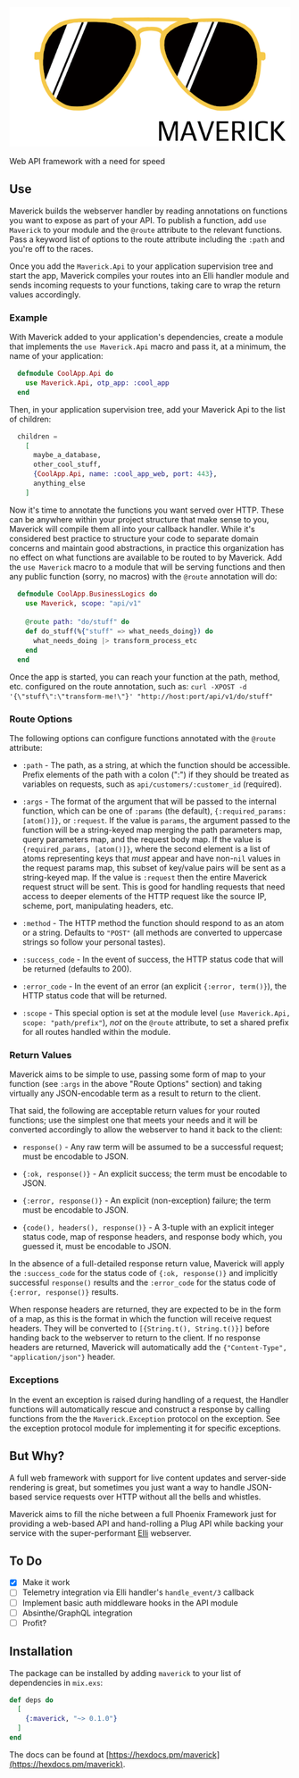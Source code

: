 <img alt="Maverick" height="250px" src="assets/maverick.png?raw=true">

<!-- MDOC !-->

Web API framework with a need for speed

## Use

Maverick builds the webserver handler by reading annotations on functions you want to
expose as part of your API. To publish a function, add `use Maverick` to your module and
the `@route` attribute to the relevant functions. Pass a keyword list of options to the
route attribute including the `:path` and you're off to the races.

Once you add the `Maverick.Api` to your application supervision tree and start the app,
Maverick compiles your routes into an Elli handler module and sends incoming requests
to your functions, taking care to wrap the return values accordingly.

### Example

With Maverick added to your application's dependencies, create a module that implements the
`use Maverick.Api` macro and pass it, at a minimum, the name of your application:

```elixir
  defmodule CoolApp.Api do
    use Maverick.Api, otp_app: :cool_app
  end
```

Then, in your application supervision tree, add your Maverick Api to the list of children:

```elixir
  children =
    [
      maybe_a_database,
      other_cool_stuff,
      {CoolApp.Api, name: :cool_app_web, port: 443},
      anything_else
    ]
```

Now it's time to annotate the functions you want served over HTTP. These can be anywhere within
your project structure that make sense to you, Maverick will compile them all into your callback
handler. While it's considered best practice to structure your code to separate domain concerns
and maintain good abstractions, in practice this organization has no effect on what functions are
available to be routed to by Maverick. Add the `use Maverick` macro to a module that will be
serving functions and then any public function (sorry, no macros) with the `@route` annotation will do:

```elixir
  defmodule CoolApp.BusinessLogics do
    use Maverick, scope: "api/v1"

    @route path: "do/stuff" do
    def do_stuff(%{"stuff" => what_needs_doing}) do
      what_needs_doing |> transform_process_etc
    end
  end
```

Once the app is started, you can reach your function at the path, method, etc. configured on
the route annotation, such as: `curl -XPOST -d '{\"stuff\":\"transform-me!\"}' "http://host:port/api/v1/do/stuff"`

### Route Options

The following options can configure functions annotated with the `@route` attribute:

  * `:path` - The path, as a string, at which the function should be accessible. Prefix
    elements of the path with a colon (":") if they should be treated as variables on requests,
    such as `api/customers/:customer_id` (required).

  * `:args` - The format of the argument that will be passed to the internal function, which can
    be one of `:params` (the default), `{:required_params: [atom()]}`, or `:request`. If the
    value is `params`, the argument passed to the function will be a string-keyed map merging the
    path parameters map, query parameters map, and the request body map. If the value is `{required_params, [atom()]}`,
    where the second element is a list of atoms representing keys that _must_ appear and have non-`nil` values in
    the request params map, this subset of key/value pairs will be sent as a string-keyed map. If the value is
    `:request` then the entire Maverick request struct will be sent. This is good for handling requests that need
    access to deeper elements of the HTTP request like the source IP, scheme, port, manipulating headers, etc.

  * `:method` - The HTTP method the function should respond to as an atom or a string. Defaults
    to `"POST"` (all methods are converted to uppercase strings so follow your personal tastes).

  * `:success_code` - In the event of success, the HTTP status code that will be returned (defaults
    to 200).

  * `:error_code` - In the event of an error (an explicit `{:error, term()}`), the HTTP status code
    that will be returned.

  * `:scope` - This special option is set at the module level (`use Maverick.Api, scope: "path/prefix"`),
    _not_ on the `@route` attribute, to set a shared prefix for all routes handled within the module.

### Return Values

Maverick aims to be simple to use, passing some form of map to your function (see `:args` in the above
"Route Options" section) and taking virtually any JSON-encodable term as a result to return to the client.

That said, the following are acceptable return values for your routed functions; use the simplest one
that meets your needs and it will be converted accordingly to allow the webserver to hand it back to the client:

  * `response()` - Any raw term will be assumed to be a successful request; must be encodable to JSON.

  * `{:ok, response()}` - An explicit success; the term must be encodable to JSON.

  * `{:error, response()}` - An explicit (non-exception) failure; the term must be encodable to JSON.

  * `{code(), headers(), response()}` - A 3-tuple with an explicit integer status code, map of response
    headers, and response body which, you guessed it, must be encodable to JSON.

In the absence of a full-detailed response return value, Maverick will apply the `:success_code` for
the status code of `{:ok, response()}` and implicitly successful `response()` results and the
`:error_code` for the status code of `{:error, response()}` results.

When response headers are returned, they are expected to be in the form of a map, as this is the format
in which the function will receive request headers. They will be converted to `[{String.t(), String.t()}]`
before handing back to the webserver to return to the client. If no response headers are returned, Maverick
will automatically add the `{"Content-Type", "application/json"}` header.

### Exceptions

In the event an exception is raised during handling of a request, the Handler functions will automatically
rescue and construct a response by calling functions from the the `Maverick.Exception` protocol on the exception. See the exception protocol module for implementing it for specific exceptions.

<!-- MDOC !-->

## But Why?

A full web framework with support for live content updates and server-side rendering
is great, but sometimes you just want a way to handle JSON-based service requests over
HTTP without all the bells and whistles.

Maverick aims to fill the niche between a full Phoenix Framework just for providing a
web-based API and hand-rolling a Plug API while backing your service with the super-performant
[Elli](https://github.com/elli-lib/elli) webserver.

## To Do
- [X] Make it work
- [ ] Telemetry integration via Elli handler's `handle_event/3` callback
- [ ] Implement basic auth middleware hooks in the API module
- [ ] Absinthe/GraphQL integration
- [ ] Profit?

## Installation

The package can be installed by adding `maverick` to your list of dependencies in `mix.exs`:

```elixir
def deps do
  [
    {:maverick, "~> 0.1.0"}
  ]
end
```

The docs can be found at [https://hexdocs.pm/maverick](https://hexdocs.pm/maverick).
